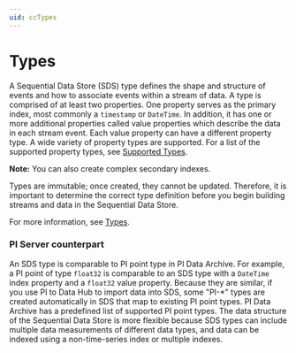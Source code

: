 ```yaml
---
uid: ccTypes
---
```


# Types

A Sequential Data Store (SDS) type defines the shape and structure of events and how to associate events within a stream of data. A type is comprised of at least two properties. One property serves as the primary index, most commonly a `timestamp` or `DateTime`. In addition, it has one or more additional properties called value properties which describe the data in each stream event. Each value property can have a different property type. A wide variety of property types are supported. For a list of the supported property types, see [Supported Types](xref:sdsTypes#sdstypecode). 

**Note:** You can also create complex secondary indexes. 

Types are immutable; once created, they cannot be updated. Therefore, it is important to determine the correct type definition before you begin building streams and data in the Sequential Data Store.

For more information, see [Types](xref:sdsTypes).

### <a name="types-pi-server"></a>PI Server counterpart

An SDS type is comparable to PI point type in PI Data Archive. For example, a PI point of type `float32` is comparable to an SDS type with a `DateTime` index property and a `float32` value property. Because they are similar, if you use PI to Data Hub to import data into SDS, some "PI-\*" types are created automatically in SDS that map to existing PI point types. PI Data Archive has a predefined list of supported PI point types. The data structure of the Sequential Data Store is more flexible because SDS types can include multiple data measurements of different data types, and data can be indexed using a non-time-series index or multiple indexes.
